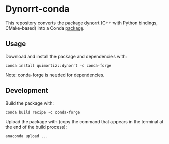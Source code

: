 # Dynorrt-conda

This repository converts the package [dynorrt](https://github.com/quimortiz/dynorrt) (C++ with Python bindings, CMake-based) into a Conda [package](https://anaconda.org/quimortiz/dynorrt).

## Usage
Download and install the package and dependencies with:
```
conda install quimortiz::dynorrt -c conda-forge
```
Note: conda-forge is needed for dependencies.

## Development

Build the package with:
```
conda build recipe -c conda-forge
```

Upload the package with (copy the command that appears in the terminal at the end of the build process):
```
anaconda upload ...
```
